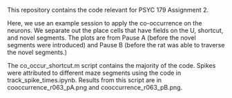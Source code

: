 This repository contains the code relevant for PSYC 179 Assignment 2.

Here, we use an example session to apply the co-occurrence on the neurons. We separate out the place cells that have fields on the U, shortcut, and novel segments. The plots are from Pause A (before the novel segments were introduced) and Pause B (before the rat was able to traverse the novel segments.)

The co_occur_shortcut.m script contains the majority of the code. Spikes were attributed to different maze segments using the code in track_spike_times.ipynb. Results from this script are in cooccurrence_r063_pA.png and cooccurrence_r063_pB.png.
